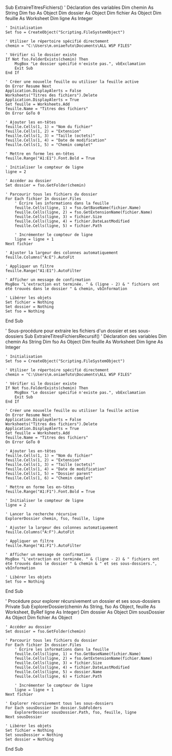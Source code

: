 Sub ExtraireTitresFichiers()
    ' Déclaration des variables
    Dim chemin As String
    Dim fso As Object
    Dim dossier As Object
    Dim fichier As Object
    Dim feuille As Worksheet
    Dim ligne As Integer
    
    ' Initialisation
    Set fso = CreateObject("Scripting.FileSystemObject")
    
    ' Utiliser le répertoire spécifié directement
    chemin = "C:\Users\m.oniaefuto\Documents\ALL WSP FILES"
    
    ' Vérifier si le dossier existe
    If Not fso.FolderExists(chemin) Then
        MsgBox "Le dossier spécifié n'existe pas.", vbExclamation
        Exit Sub
    End If
    
    ' Créer une nouvelle feuille ou utiliser la feuille active
    On Error Resume Next
    Application.DisplayAlerts = False
    Worksheets("Titres des fichiers").Delete
    Application.DisplayAlerts = True
    Set feuille = Worksheets.Add
    feuille.Name = "Titres des fichiers"
    On Error GoTo 0
    
    ' Ajouter les en-têtes
    feuille.Cells(1, 1) = "Nom du fichier"
    feuille.Cells(1, 2) = "Extension"
    feuille.Cells(1, 3) = "Taille (octets)"
    feuille.Cells(1, 4) = "Date de modification"
    feuille.Cells(1, 5) = "Chemin complet"
    
    ' Mettre en forme les en-têtes
    feuille.Range("A1:E1").Font.Bold = True
    
    ' Initialiser le compteur de ligne
    ligne = 2
    
    ' Accéder au dossier
    Set dossier = fso.GetFolder(chemin)
    
    ' Parcourir tous les fichiers du dossier
    For Each fichier In dossier.Files
        ' Écrire les informations dans la feuille
        feuille.Cells(ligne, 1) = fso.GetBaseName(fichier.Name)
        feuille.Cells(ligne, 2) = fso.GetExtensionName(fichier.Name)
        feuille.Cells(ligne, 3) = fichier.Size
        feuille.Cells(ligne, 4) = fichier.DateLastModified
        feuille.Cells(ligne, 5) = fichier.Path
        
        ' Incrémenter le compteur de ligne
        ligne = ligne + 1
    Next fichier
    
    ' Ajuster la largeur des colonnes automatiquement
    feuille.Columns("A:E").AutoFit
    
    ' Appliquer un filtre
    feuille.Range("A1:E1").AutoFilter
    
    ' Afficher un message de confirmation
    MsgBox "L'extraction est terminée. " & (ligne - 2) & " fichiers ont été trouvés dans le dossier " & chemin, vbInformation
    
    ' Libérer les objets
    Set fichier = Nothing
    Set dossier = Nothing
    Set fso = Nothing
End Sub

' Sous-procédure pour extraire les fichiers d'un dossier et ses sous-dossiers
Sub ExtraireTitresFichiersRecursif()
    ' Déclaration des variables
    Dim chemin As String
    Dim fso As Object
    Dim feuille As Worksheet
    Dim ligne As Integer
    
    ' Initialisation
    Set fso = CreateObject("Scripting.FileSystemObject")
    
    ' Utiliser le répertoire spécifié directement
    chemin = "C:\Users\m.oniaefuto\Documents\ALL WSP FILES"
    
    ' Vérifier si le dossier existe
    If Not fso.FolderExists(chemin) Then
        MsgBox "Le dossier spécifié n'existe pas.", vbExclamation
        Exit Sub
    End If
    
    ' Créer une nouvelle feuille ou utiliser la feuille active
    On Error Resume Next
    Application.DisplayAlerts = False
    Worksheets("Titres des fichiers").Delete
    Application.DisplayAlerts = True
    Set feuille = Worksheets.Add
    feuille.Name = "Titres des fichiers"
    On Error GoTo 0
    
    ' Ajouter les en-têtes
    feuille.Cells(1, 1) = "Nom du fichier"
    feuille.Cells(1, 2) = "Extension"
    feuille.Cells(1, 3) = "Taille (octets)"
    feuille.Cells(1, 4) = "Date de modification"
    feuille.Cells(1, 5) = "Dossier parent"
    feuille.Cells(1, 6) = "Chemin complet"
    
    ' Mettre en forme les en-têtes
    feuille.Range("A1:F1").Font.Bold = True
    
    ' Initialiser le compteur de ligne
    ligne = 2
    
    ' Lancer la recherche récursive
    ExplorerDossier chemin, fso, feuille, ligne
    
    ' Ajuster la largeur des colonnes automatiquement
    feuille.Columns("A:F").AutoFit
    
    ' Appliquer un filtre
    feuille.Range("A1:F1").AutoFilter
    
    ' Afficher un message de confirmation
    MsgBox "L'extraction est terminée. " & (ligne - 2) & " fichiers ont été trouvés dans le dossier " & chemin & " et ses sous-dossiers.", vbInformation
    
    ' Libérer les objets
    Set fso = Nothing
End Sub

' Procédure pour explorer récursivement un dossier et ses sous-dossiers
Private Sub ExplorerDossier(chemin As String, fso As Object, feuille As Worksheet, ByRef ligne As Integer)
    Dim dossier As Object
    Dim sousDossier As Object
    Dim fichier As Object
    
    ' Accéder au dossier
    Set dossier = fso.GetFolder(chemin)
    
    ' Parcourir tous les fichiers du dossier
    For Each fichier In dossier.Files
        ' Écrire les informations dans la feuille
        feuille.Cells(ligne, 1) = fso.GetBaseName(fichier.Name)
        feuille.Cells(ligne, 2) = fso.GetExtensionName(fichier.Name)
        feuille.Cells(ligne, 3) = fichier.Size
        feuille.Cells(ligne, 4) = fichier.DateLastModified
        feuille.Cells(ligne, 5) = dossier.Name
        feuille.Cells(ligne, 6) = fichier.Path
        
        ' Incrémenter le compteur de ligne
        ligne = ligne + 1
    Next fichier
    
    ' Explorer récursivement tous les sous-dossiers
    For Each sousDossier In dossier.SubFolders
        ExplorerDossier sousDossier.Path, fso, feuille, ligne
    Next sousDossier
    
    ' Libérer les objets
    Set fichier = Nothing
    Set sousDossier = Nothing
    Set dossier = Nothing
End Sub
